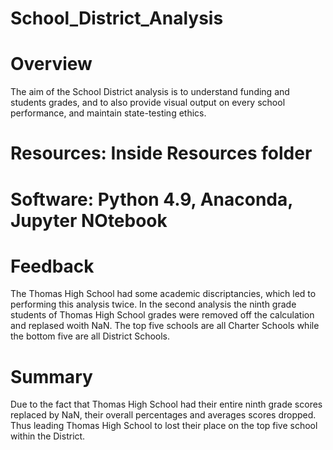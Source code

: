 # School_District_Analysis

# Overview

The aim of the School District analysis is to understand funding and students grades, and to also provide visual output on every school performance, and maintain state-testing ethics. 

# Resources: Inside Resources folder 

# Software: Python 4.9, Anaconda, Jupyter NOtebook 

# Feedback 

The Thomas High School had some academic discriptancies, which led to performing this analysis twice. In the second analysis the ninth grade students of Thomas High School grades were removed off the calculation and replased woith NaN. The top five schools are all Charter Schools while the bottom five are all District Schools. 

# Summary 
Due to the fact that Thomas High School had their entire ninth grade scores replaced by NaN, their overall percentages and averages scores dropped. Thus leading Thomas High School to lost their place on the top five school within the District.
